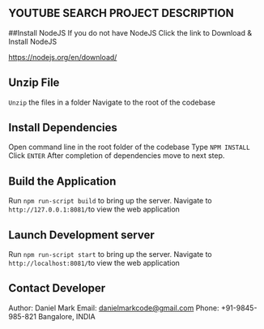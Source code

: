 ## YOUTUBE SEARCH PROJECT DESCRIPTION


##Install NodeJS
If you do not have NodeJS
Click the link to Download & Install NodeJS

https://nodejs.org/en/download/


## Unzip File
`Unzip` the files in a folder 
Navigate to the root of the codebase


## Install Dependencies
Open command line in the root folder of the codebase
Type `NPM INSTALL` Click `ENTER`
After completion of dependencies move to next step.

## Build the Application 
Run `npm run-script build` to bring up the server. 
Navigate to `http://127.0.0.1:8081/`to view the web application


## Launch Development server
Run `npm run-script start` to bring up the server. 
Navigate to `http://localhost:8081/`to view the web application


## Contact Developer

Author: Daniel Mark
Email: danielmarkcode@gmail.com
Phone: +91-9845-985-821
Bangalore, INDIA
